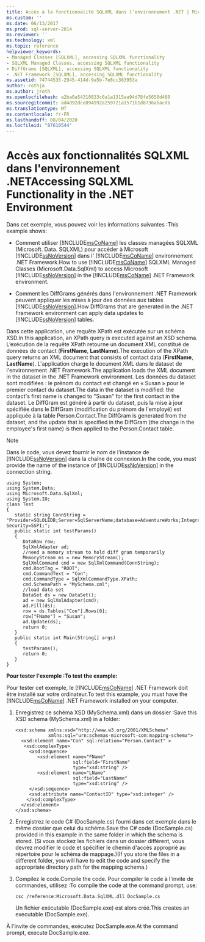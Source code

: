 ```yaml
---
title: Accès à la fonctionnalité SQLXML dans l’environnement .NET | Microsoft Docs
ms.custom: ''
ms.date: 06/13/2017
ms.prod: sql-server-2014
ms.reviewer: ''
ms.technology: xml
ms.topic: reference
helpviewer_keywords:
- Managed Classes [SQLXML], accessing SQLXML functionality
- SQLXML Managed Classes, accessing SQLXML functionality
- DiffGrams [SQLXML], accessing SQLXML functionality
- .NET Framework [SQLXML], accessing SQLXML functionality
ms.assetid: 74744535-2945-414d-9a5b-7e8cc363953a
author: rothja
ms.author: jroth
ms.openlocfilehash: a2ba0a54310833c0a1a1315aa94d78fe5650d480
ms.sourcegitcommit: ad4d92dce894592a259721a1571b1d8736abacdb
ms.translationtype: MT
ms.contentlocale: fr-FR
ms.lasthandoff: 08/04/2020
ms.locfileid: "87610544"
---
```

# <a name="accessing-sqlxml-functionality-in-the-net-environment"></a><span data-ttu-id="18779-102">Accès aux fonctionnalités SQLXML dans l'environnement .NET</span><span class="sxs-lookup"><span data-stu-id="18779-102">Accessing SQLXML Functionality in the .NET Environment</span></span>
  <span data-ttu-id="18779-103">Dans cet exemple, vous pouvez voir les informations suivantes :</span><span class="sxs-lookup"><span data-stu-id="18779-103">This example shows:</span></span>  
  
-   <span data-ttu-id="18779-104">Comment utiliser [!INCLUDE[msCoName](../../../includes/msconame-md.md)] les classes managées SQLXML (Microsoft. Data. SQLXML) pour accéder à Microsoft [!INCLUDE[ssNoVersion](../../../includes/ssnoversion-md.md)] dans l' [!INCLUDE[msCoName](../../../includes/msconame-md.md)] environnement .NET Framework.</span><span class="sxs-lookup"><span data-stu-id="18779-104">How to use [!INCLUDE[msCoName](../../../includes/msconame-md.md)] SQLXML Managed Classes (Microsoft.Data.SqlXml) to access Microsoft [!INCLUDE[ssNoVersion](../../../includes/ssnoversion-md.md)] in the [!INCLUDE[msCoName](../../../includes/msconame-md.md)] .NET Framework environment.</span></span>  
  
-   <span data-ttu-id="18779-105">Comment les DiffGrams générés dans l'environnement .NET Framework peuvent appliquer les mises à jour des données aux tables [!INCLUDE[ssNoVersion](../../../includes/ssnoversion-md.md)].</span><span class="sxs-lookup"><span data-stu-id="18779-105">How DiffGrams that are generated in the .NET Framework environment can apply data updates to [!INCLUDE[ssNoVersion](../../../includes/ssnoversion-md.md)] tables.</span></span>  
  
 <span data-ttu-id="18779-106">Dans cette application, une requête XPath est exécutée sur un schéma XSD.</span><span class="sxs-lookup"><span data-stu-id="18779-106">In this application, an XPath query is executed against an XSD schema.</span></span> <span data-ttu-id="18779-107">L’exécution de la requête XPath retourne un document XML constitué de données de contact (**FirstName**, **LastName**).</span><span class="sxs-lookup"><span data-stu-id="18779-107">The execution of the XPath query returns an XML document that consists of contact data (**FirstName**, **LastName**).</span></span> <span data-ttu-id="18779-108">L'application charge le document XML dans le dataset de l'environnement .NET Framework.</span><span class="sxs-lookup"><span data-stu-id="18779-108">The application loads the XML document in the dataset in the .NET Framework environment.</span></span> <span data-ttu-id="18779-109">Les données du dataset sont modifiées : le prénom du contact est changé en « Susan » pour le premier contact du dataset.</span><span class="sxs-lookup"><span data-stu-id="18779-109">The data in the dataset is modified: the contact's first name is changed to "Susan" for the first contact in the dataset.</span></span> <span data-ttu-id="18779-110">Le DiffGram est généré à partir du dataset, puis la mise à jour spécifiée dans le DiffGram (modification du prénom de l'employé) est appliquée à la table Person.Contact.</span><span class="sxs-lookup"><span data-stu-id="18779-110">The DiffGram is generated from the dataset, and the update that is specified in the DiffGram (the change in the employee's first name) is then applied to the Person.Contact table.</span></span>  
  
> [!NOTE]  
>  <span data-ttu-id="18779-111">Dans le code, vous devez fournir le nom de l'instance de [!INCLUDE[ssNoVersion](../../../includes/ssnoversion-md.md)] dans la chaîne de connexion.</span><span class="sxs-lookup"><span data-stu-id="18779-111">In the code, you must provide the name of the instance of [!INCLUDE[ssNoVersion](../../../includes/ssnoversion-md.md)] in the connection string.</span></span>  
  
```  
using System;  
using System.Data;  
using Microsoft.Data.SqlXml;  
using System.IO;  
class Test  
{  
   static string ConnString = "Provider=SQLOLEDB;Server=SqlServerName;database=AdventureWorks;Integrated Security=SSPI;";  
   public static int testParams()  
   {  
      DataRow row;  
      SqlXmlAdapter ad;  
      //need a memory stream to hold diff gram temporarily  
      MemoryStream ms = new MemoryStream();  
      SqlXmlCommand cmd = new SqlXmlCommand(ConnString);  
      cmd.RootTag = "ROOT";  
      cmd.CommandText = "Con";  
      cmd.CommandType = SqlXmlCommandType.XPath;  
      cmd.SchemaPath = "MySchema.xml";  
      //load data set  
      DataSet ds = new DataSet();  
      ad = new SqlXmlAdapter(cmd);  
      ad.Fill(ds);  
      row = ds.Tables["Con"].Rows[0];  
      row["FName"] = "Susan";  
      ad.Update(ds);  
      return 0;  
   }  
   public static int Main(String[] args)  
   {  
      testParams();  
      return 0;  
   }  
}  
```  
  
 <span data-ttu-id="18779-112">**Pour tester l'exemple :**</span><span class="sxs-lookup"><span data-stu-id="18779-112">**To test the example:**</span></span>  
  
 <span data-ttu-id="18779-113">Pour tester cet exemple, le [!INCLUDE[msCoName](../../../includes/msconame-md.md)] .NET Framework doit être installé sur votre ordinateur.</span><span class="sxs-lookup"><span data-stu-id="18779-113">To test this example, you must have the [!INCLUDE[msCoName](../../../includes/msconame-md.md)] .NET Framework installed on your computer.</span></span>  
  
1.  <span data-ttu-id="18779-114">Enregistrez ce schéma XSD (MySchema.xml) dans un dossier :</span><span class="sxs-lookup"><span data-stu-id="18779-114">Save this XSD schema (MySchema.xml) in a folder:</span></span>  
  
    ```  
    <xsd:schema xmlns:xsd="http://www.w3.org/2001/XMLSchema"  
                xmlns:sql="urn:schemas-microsoft-com:mapping-schema">  
      <xsd:element name="Con" sql:relation="Person.Contact" >  
       <xsd:complexType>  
         <xsd:sequence>  
            <xsd:element name="FName"    
                         sql:field="FirstName"   
                         type="xsd:string" />   
            <xsd:element name="LName"    
                         sql:field="LastName"    
                         type="xsd:string" />  
         </xsd:sequence>  
         <xsd:attribute name="ContactID" type="xsd:integer" />  
        </xsd:complexType>  
      </xsd:element>  
    </xsd:schema>  
    ```  
  
2.  <span data-ttu-id="18779-115">Enregistrez le code C# (DocSample.cs) fourni dans cet exemple dans le même dossier que celui du schéma.</span><span class="sxs-lookup"><span data-stu-id="18779-115">Save the C# code (DocSample.cs) provided in this example in the same folder in which the schema is stored.</span></span> <span data-ttu-id="18779-116">(Si vous stockez les fichiers dans un dossier différent, vous devrez modifier le code et spécifier le chemin d'accès approprié au répertoire pour le schéma de mappage.)</span><span class="sxs-lookup"><span data-stu-id="18779-116">(If you store the files in a different folder, you will have to edit the code and specify the appropriate directory path for the mapping schema.)</span></span>  
  
3.  <span data-ttu-id="18779-117">Compilez le code.</span><span class="sxs-lookup"><span data-stu-id="18779-117">Compile the code.</span></span> <span data-ttu-id="18779-118">Pour compiler le code à l'invite de commandes, utilisez :</span><span class="sxs-lookup"><span data-stu-id="18779-118">To compile the code at the command prompt, use:</span></span>  
  
    ```  
    csc /reference:Microsoft.Data.SqlXML.dll DocSample.cs  
    ```  
  
     <span data-ttu-id="18779-119">Un fichier exécutable (DocSample.exe) est alors créé.</span><span class="sxs-lookup"><span data-stu-id="18779-119">This creates an executable (DocSample.exe).</span></span>  
  
 <span data-ttu-id="18779-120">À l'invite de commandes, exécutez DocSample.exe.</span><span class="sxs-lookup"><span data-stu-id="18779-120">At the command prompt, execute DocSample.exe.</span></span>  
  
  
